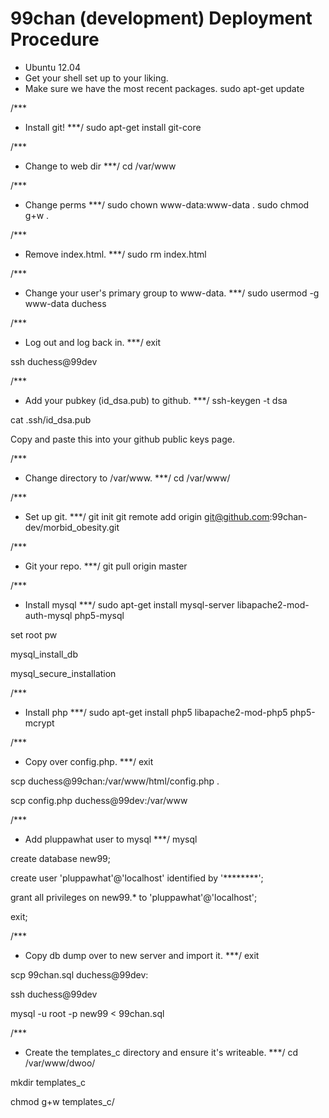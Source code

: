99chan (development) Deployment Procedure
=========================================
* Ubuntu 12.04
* Get your shell set up to your liking.
* Make sure we have the most recent packages.
	sudo apt-get update

/***
  * Install git!
***/
sudo apt-get install git-core

/***
  * Change to web dir
***/
cd /var/www

/***
  * Change perms
***/
sudo chown www-data:www-data .
sudo chmod g+w .

/***
  * Remove index.html.
***/
sudo rm index.html

/***
  * Change your user's primary group to www-data.
***/
sudo usermod -g www-data duchess

/***
  * Log out and log back in.
***/
exit

ssh duchess@99dev

/***
  * Add your pubkey (id_dsa.pub) to github.
***/
ssh-keygen -t dsa

cat .ssh/id_dsa.pub

Copy and paste this into your github public keys page.

/***
  * Change directory to /var/www.
***/
cd /var/www/

/***
  * Set up git.
***/
git init
git remote add origin git@github.com:99chan-dev/morbid_obesity.git

/***
  * Git your repo.
***/
git pull origin master

/***
  * Install mysql
***/
sudo apt-get install mysql-server libapache2-mod-auth-mysql php5-mysql

set root pw

mysql_install_db

mysql_secure_installation

/***
  * Install php
***/
sudo apt-get install php5 libapache2-mod-php5 php5-mcrypt

/***
  * Copy over config.php.
***/
exit

scp duchess@99chan:/var/www/html/config.php .

scp config.php duchess@99dev:/var/www

/***
  * Add pluppawhat user to mysql
***/
mysql

create database new99;

create user 'pluppawhat'@'localhost' identified by '********';

grant all privileges on new99.* to 'pluppawhat'@'localhost';

exit;

/***
  * Copy db dump over to new server and import it.
***/
exit

scp 99chan.sql duchess@99dev:

ssh duchess@99dev

mysql -u root -p new99 < 99chan.sql

/***
  * Create the templates_c directory and ensure it's writeable.
***/
cd /var/www/dwoo/

mkdir templates_c

chmod g+w templates_c/

